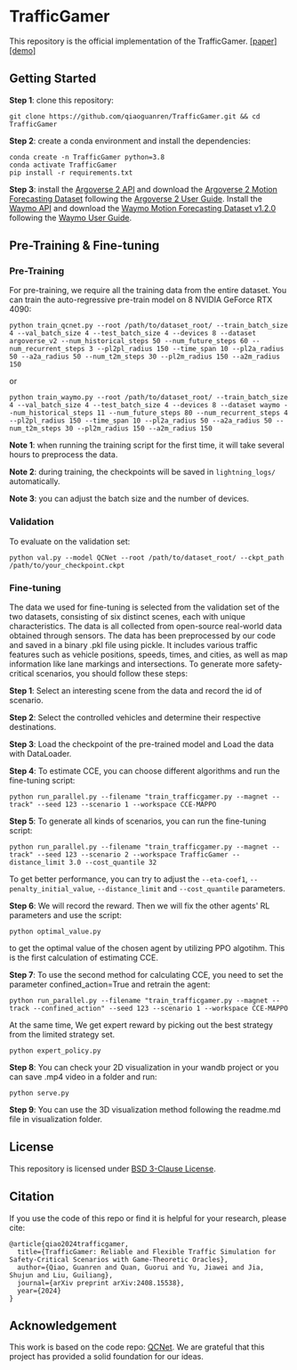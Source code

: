 # TrafficGamer

This repository is the official implementation of the TrafficGamer.
 [[paper]](https://arxiv.org/abs/2408.15538) [[demo]](https://qiaoguanren.github.io/trafficgamer-demo/)

## Getting Started

**Step 1**: clone this repository:

```
git clone https://github.com/qiaoguanren/TrafficGamer.git && cd TrafficGamer
```

**Step 2**: create a conda environment and install the dependencies:
```
conda create -n TrafficGamer python=3.8
conda activate TrafficGamer
pip install -r requirements.txt
```

**Step 3**: install the [Argoverse 2 API](https://github.com/argoverse/av2-api) and download the [Argoverse 2 Motion Forecasting Dataset](https://www.argoverse.org/av2.html) following the [Argoverse 2 User Guide](https://argoverse.github.io/user-guide/getting_started.html). Install the [Waymo API](https://github.com/waymo-research/waymo-open-dataset) and download the [Waymo Motion Forecasting Dataset v1.2.0](https://waymo.com/open/download/motion-forecasting/) following the [Waymo User Guide](https://github.com/waymo-research/waymo-open-dataset/blob/master/docs/user_guide.md).

## Pre-Training & Fine-tuning

### Pre-Training
For pre-training, we require all the training data from the entire dataset.
You can train the auto-regressive pre-train model on 8 NVIDIA GeForce RTX 4090:
```
python train_qcnet.py --root /path/to/dataset_root/ --train_batch_size 4 --val_batch_size 4 --test_batch_size 4 --devices 8 --dataset argoverse_v2 --num_historical_steps 50 --num_future_steps 60 --num_recurrent_steps 3 --pl2pl_radius 150 --time_span 10 --pl2a_radius 50 --a2a_radius 50 --num_t2m_steps 30 --pl2m_radius 150 --a2m_radius 150
```
or 
```
python train_waymo.py --root /path/to/dataset_root/ --train_batch_size 4 --val_batch_size 4 --test_batch_size 4 --devices 8 --dataset waymo --num_historical_steps 11 --num_future_steps 80 --num_recurrent_steps 4 --pl2pl_radius 150 --time_span 10 --pl2a_radius 50 --a2a_radius 50 --num_t2m_steps 30 --pl2m_radius 150 --a2m_radius 150
```

**Note 1**: when running the training script for the first time, it will take several hours to preprocess the data.

**Note 2**: during training, the checkpoints will be saved in `lightning_logs/` automatically. 

**Note 3**: you can adjust the batch size and the number of devices.

### Validation

To evaluate on the validation set:
```
python val.py --model QCNet --root /path/to/dataset_root/ --ckpt_path /path/to/your_checkpoint.ckpt
```

### Fine-tuning
The data we used for fine-tuning is selected from the validation set of the two datasets, consisting of six distinct scenes, each with unique characteristics. The data is all collected from open-source real-world data obtained through sensors. The data has been preprocessed by our code and saved in a binary .pkl file using pickle. It includes various traffic features such as vehicle positions, speeds, times, and cities, as well as map information like lane markings and intersections.
To generate more safety-critical scenarios, you should follow these steps:

**Step 1**: Select an interesting scene from the data and record the id of scenario.

**Step 2**: Select the controlled vehicles and determine their respective destinations.

**Step 3**: Load the checkpoint of the pre-trained model and Load the data with DataLoader.

**Step 4**: To estimate CCE, you can choose different algorithms and run the fine-tuning script:
```
python run_parallel.py --filename "train_trafficgamer.py --magnet --track" --seed 123 --scenario 1 --workspace CCE-MAPPO
```

**Step 5**: To generate all kinds of scenarios, you can run the fine-tuning script:
```
python run_parallel.py --filename "train_trafficgamer.py --magnet --track" --seed 123 --scenario 2 --workspace TrafficGamer --distance_limit 3.0 --cost_quantile 32
```
To get better performance, you can try to adjust the `--eta-coef1`, `--penalty_initial_value`, `--distance_limit` and `--cost_quantile` parameters.

**Step 6**: We will record the reward. Then we will fix the other agents' RL parameters and use the script:
```
python optimal_value.py
```
to get the optimal value of the chosen agent by utilizing PPO algotihm. This is the first calculation of estimating CCE.

**Step 7**: To use the second method for calculating CCE, you need to set the parameter confined_action=True and retrain the agent:
```
python run_parallel.py --filename "train_trafficgamer.py --magnet --track --confined_action" --seed 123 --scenario 1 --workspace CCE-MAPPO
```
At the same time, We get expert reward by picking out the best strategy from the limited strategy set.
```
python expert_policy.py
```

**Step 8**: You can check your 2D visualization in your wandb project or you can save .mp4 video in a folder and run:
```
python serve.py
```

**Step 9**: You can use the 3D visualization method following the readme.md file in visualization folder.

## License

This repository is licensed under [BSD 3-Clause License](LICENSE).

## Citation

If you use the code of this repo or find it is helpful for your research, please cite:
```
@article{qiao2024trafficgamer,
  title={TrafficGamer: Reliable and Flexible Traffic Simulation for Safety-Critical Scenarios with Game-Theoretic Oracles},
  author={Qiao, Guanren and Quan, Guorui and Yu, Jiawei and Jia, Shujun and Liu, Guiliang},
  journal={arXiv preprint arXiv:2408.15538},
  year={2024}
}
```

## Acknowledgement

This work is based on the code repo: [QCNet](https://github.com/ZikangZhou/QCNet). We are grateful that this project has provided a solid foundation for our ideas. 
